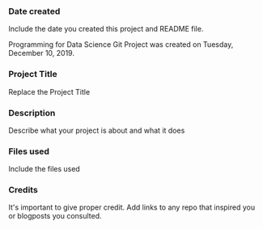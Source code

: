 ### Date created
Include the date you created this project and README file.

Programming for Data Science Git Project was created on Tuesday, December 10, 2019.

### Project Title
Replace the Project Title

### Description
Describe what your project is about and what it does

### Files used
Include the files used

### Credits
It's important to give proper credit. Add links to any repo that inspired you or blogposts you consulted.
